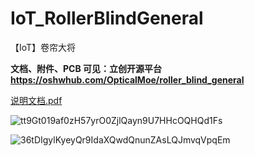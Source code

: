 # IoT_RollerBlindGeneral
【IoT】卷帘大将

**文档、附件、PCB 可见：立创开源平台 https://oshwhub.com/OpticalMoe/roller_blind_general**

[说明文档.pdf](./卷帘大将_电动窗帘_说明文档.pdf)

![tt9Gt019af0zH57yrO0ZjlQayn9U7HHcOQHQd1Fs](https://user-images.githubusercontent.com/47512823/191942727-68223411-b324-4158-a150-b5c3e4fb85cf.jpeg)

![36tDIgylKyeyQr9IdaXQwdQnunZAsLQJmvqVpqEm](https://user-images.githubusercontent.com/47512823/191942761-cc6d86a8-dd31-499b-8d42-9e4142c1cf9e.jpeg)

